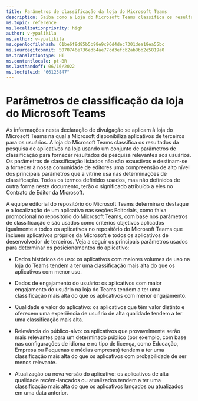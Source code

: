 ```yaml
---
title: Parâmetros de classificação da loja do Microsoft Teams
description: Saiba como a Loja do Microsoft Teams classifica os resultados da pesquisa de aplicativos na loja usando um conjunto de parâmetros de classificação para fornecer relevantes resultados de pesquisa aos usuários.
ms.topic: reference
ms.localizationpriority: high
author: v-ypalikila
ms.author: v-ypalikila
ms.openlocfilehash: 61be6f8d85b5b98e9c96d4dec7301dea18ea55bc
ms.sourcegitcommit: 5070746e736edb4ae77cd3efcb2ab8bb2e5819a0
ms.translationtype: HT
ms.contentlocale: pt-BR
ms.lasthandoff: 06/16/2022
ms.locfileid: "66123847"
---
```

# <a name="microsoft-teams-store-ranking-parameters"></a>Parâmetros de classificação da loja do Microsoft Teams

As informações nesta declaração de divulgação se aplicam à loja do Microsoft Teams na qual a Microsoft disponibiliza aplicativos de terceiros para os usuários. A loja do Microsoft Teams classifica os resultados da pesquisa de aplicativos na loja usando um conjunto de parâmetros de classificação para fornecer resultados de pesquisa relevantes aos usuários. Os parâmetros de classificação listados não são exaustivos e destinam-se a fornecer à nossa comunidade de editores uma compreensão de alto nível dos principais parâmetros que a vitrine usa nas determinações de classificação. Todos os termos definidos usados, mas não definidos de outra forma neste documento, terão o significado atribuído a eles no Contrato de Editor da Microsoft.

A equipe editorial do repositório do Microsoft Teams determina o destaque e a localização de um aplicativo nas seções Editoriais, como faixa promocional no repositório do Microsoft Teams, com base nos parâmetros de classificação e são usados como critérios objetivos aplicados igualmente a todos os aplicativos no repositório do Microsoft Teams que incluem aplicativos próprios da Microsoft e todos os aplicativos de desenvolvedor de terceiros. Veja a seguir os principais parâmetros usados para determinar os posicionamentos do aplicativo:

* Dados históricos de uso: os aplicativos com maiores volumes de uso na loja do Teams tendem a ter uma classificação mais alta do que os aplicativos com menor uso.

* Dados de engajamento do usuário: os aplicativos com maior engajamento do usuário na loja do Teams tendem a ter uma classificação mais alta do que os aplicativos com menor engajamento.

* Qualidade e valor do aplicativo: os aplicativos que têm valor distinto e oferecem uma experiência de usuário de alta qualidade tendem a ter uma classificação mais alta.

* Relevância do público-alvo: os aplicativos que provavelmente serão mais relevantes para um determinado público (por exemplo, com base nas configurações de idioma e no tipo de licença, como Educação, Empresa ou Pequenas e médias empresas) tendem a ter uma classificação mais alta do que os aplicativos com probabilidade de ser menos relevante.

* Atualização ou nova versão do aplicativo: os aplicativos de alta qualidade recém-lançados ou atualizados tendem a ter uma classificação mais alta do que os aplicativos lançados ou atualizados em uma data anterior.
